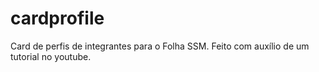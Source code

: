 # cardprofile
Card de perfis de integrantes para o Folha SSM.
Feito com auxílio de um tutorial no youtube.
